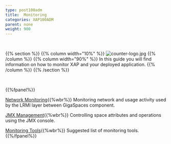 ```yaml
---
type: post100adm
title:  Monitoring
categories: XAP100ADM
parent: none
weight: 900
---
```


<br>

{{% section %}}
 {{% column width="10%" %}}
 ![counter-logo.jpg](/attachment_files/subject/monitoring.png)
 {{% /column %}}
 {{% column width="90%" %}}
 In this guide you will find information on how to monitor XAP and your deployed application.
 {{% /column %}}
 {{% /section %}}

<br>

{{%fpanel%}}

[Network Monitoring](./monitoring-network-activity.html){{%wbr%}}
Monitoring network and usage activity used by the LRMI layer between GigaSpaces component.


[JMX Management](./space-jmx-management.html){{%wbr%}}
Controlling space attributes and operations using the JMX console.


[Monitoring Tools](./suggested-monitoring-tools.html){{%wbr%}}
Suggested list of monitoring tools.
{{%/fpanel%}}


